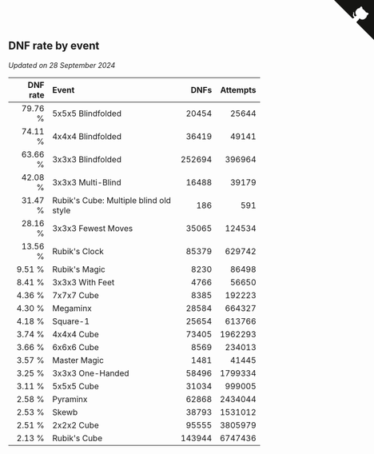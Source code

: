 ## DNF rate by event

*Updated on 28 September 2024*

| DNF rate | Event | DNFs | Attempts |
| ---: | :--- | ---: | ---: |
| 79.76 % | 5x5x5 Blindfolded | 20454 | 25644 |
| 74.11 % | 4x4x4 Blindfolded | 36419 | 49141 |
| 63.66 % | 3x3x3 Blindfolded | 252694 | 396964 |
| 42.08 % | 3x3x3 Multi-Blind | 16488 | 39179 |
| 31.47 % | Rubik's Cube: Multiple blind old style | 186 | 591 |
| 28.16 % | 3x3x3 Fewest Moves | 35065 | 124534 |
| 13.56 % | Rubik's Clock | 85379 | 629742 |
| 9.51 % | Rubik's Magic | 8230 | 86498 |
| 8.41 % | 3x3x3 With Feet | 4766 | 56650 |
| 4.36 % | 7x7x7 Cube | 8385 | 192223 |
| 4.30 % | Megaminx | 28584 | 664327 |
| 4.18 % | Square-1 | 25654 | 613766 |
| 3.74 % | 4x4x4 Cube | 73405 | 1962293 |
| 3.66 % | 6x6x6 Cube | 8569 | 234013 |
| 3.57 % | Master Magic | 1481 | 41445 |
| 3.25 % | 3x3x3 One-Handed | 58496 | 1799334 |
| 3.11 % | 5x5x5 Cube | 31034 | 999005 |
| 2.58 % | Pyraminx | 62868 | 2434044 |
| 2.53 % | Skewb | 38793 | 1531012 |
| 2.51 % | 2x2x2 Cube | 95555 | 3805979 |
| 2.13 % | Rubik's Cube | 143944 | 6747436 |


<a href="https://github.com/jonatanklosko/wca_statistics" class="github-corner" aria-label="View source on Github"><svg width="80" height="80" viewBox="0 0 250 250" style="fill:#151513; color:#fff; position: absolute; top: 0; border: 0; right: 0;" aria-hidden="true"><path d="M0,0 L115,115 L130,115 L142,142 L250,250 L250,0 Z"></path><path d="M128.3,109.0 C113.8,99.7 119.0,89.6 119.0,89.6 C122.0,82.7 120.5,78.6 120.5,78.6 C119.2,72.0 123.4,76.3 123.4,76.3 C127.3,80.9 125.5,87.3 125.5,87.3 C122.9,97.6 130.6,101.9 134.4,103.2" fill="currentColor" style="transform-origin: 130px 106px;" class="octo-arm"></path><path d="M115.0,115.0 C114.9,115.1 118.7,116.5 119.8,115.4 L133.7,101.6 C136.9,99.2 139.9,98.4 142.2,98.6 C133.8,88.0 127.5,74.4 143.8,58.0 C148.5,53.4 154.0,51.2 159.7,51.0 C160.3,49.4 163.2,43.6 171.4,40.1 C171.4,40.1 176.1,42.5 178.8,56.2 C183.1,58.6 187.2,61.8 190.9,65.4 C194.5,69.0 197.7,73.2 200.1,77.6 C213.8,80.2 216.3,84.9 216.3,84.9 C212.7,93.1 206.9,96.0 205.4,96.6 C205.1,102.4 203.0,107.8 198.3,112.5 C181.9,128.9 168.3,122.5 157.7,114.1 C157.9,116.9 156.7,120.9 152.7,124.9 L141.0,136.5 C139.8,137.7 141.6,141.9 141.8,141.8 Z" fill="currentColor" class="octo-body"></path></svg></a><style>.github-corner:hover .octo-arm{animation:octocat-wave 560ms ease-in-out}@keyframes octocat-wave{0%,100%{transform:rotate(0)}20%,60%{transform:rotate(-25deg)}40%,80%{transform:rotate(10deg)}}@media (max-width:500px){.github-corner:hover .octo-arm{animation:none}.github-corner .octo-arm{animation:octocat-wave 560ms ease-in-out}}</style>

